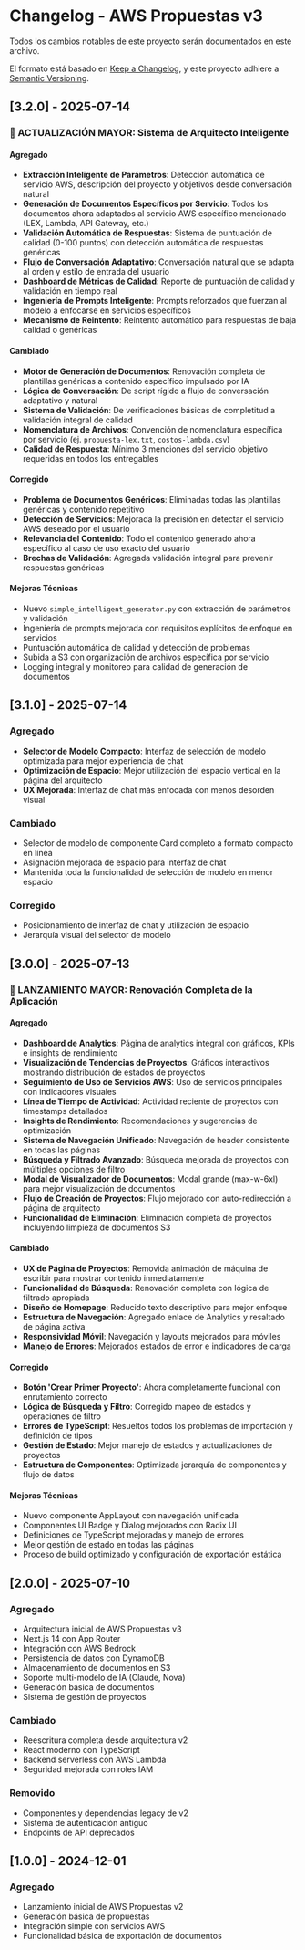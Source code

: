 # Changelog - AWS Propuestas v3

Todos los cambios notables de este proyecto serán documentados en este archivo.

El formato está basado en [Keep a Changelog](https://keepachangelog.com/en/1.0.0/),
y este proyecto adhiere a [Semantic Versioning](https://semver.org/spec/v2.0.0.html).

## [3.2.0] - 2025-07-14

### 🚀 ACTUALIZACIÓN MAYOR: Sistema de Arquitecto Inteligente

#### Agregado
- **Extracción Inteligente de Parámetros**: Detección automática de servicio AWS, descripción del proyecto y objetivos desde conversación natural
- **Generación de Documentos Específicos por Servicio**: Todos los documentos ahora adaptados al servicio AWS específico mencionado (LEX, Lambda, API Gateway, etc.)
- **Validación Automática de Respuestas**: Sistema de puntuación de calidad (0-100 puntos) con detección automática de respuestas genéricas
- **Flujo de Conversación Adaptativo**: Conversación natural que se adapta al orden y estilo de entrada del usuario
- **Dashboard de Métricas de Calidad**: Reporte de puntuación de calidad y validación en tiempo real
- **Ingeniería de Prompts Inteligente**: Prompts reforzados que fuerzan al modelo a enfocarse en servicios específicos
- **Mecanismo de Reintento**: Reintento automático para respuestas de baja calidad o genéricas

#### Cambiado
- **Motor de Generación de Documentos**: Renovación completa de plantillas genéricas a contenido específico impulsado por IA
- **Lógica de Conversación**: De script rígido a flujo de conversación adaptativo y natural
- **Sistema de Validación**: De verificaciones básicas de completitud a validación integral de calidad
- **Nomenclatura de Archivos**: Convención de nomenclatura específica por servicio (ej. `propuesta-lex.txt`, `costos-lambda.csv`)
- **Calidad de Respuesta**: Mínimo 3 menciones del servicio objetivo requeridas en todos los entregables

#### Corregido
- **Problema de Documentos Genéricos**: Eliminadas todas las plantillas genéricas y contenido repetitivo
- **Detección de Servicios**: Mejorada la precisión en detectar el servicio AWS deseado por el usuario
- **Relevancia del Contenido**: Todo el contenido generado ahora específico al caso de uso exacto del usuario
- **Brechas de Validación**: Agregada validación integral para prevenir respuestas genéricas

#### Mejoras Técnicas
- Nuevo `simple_intelligent_generator.py` con extracción de parámetros y validación
- Ingeniería de prompts mejorada con requisitos explícitos de enfoque en servicios
- Puntuación automática de calidad y detección de problemas
- Subida a S3 con organización de archivos específica por servicio
- Logging integral y monitoreo para calidad de generación de documentos

## [3.1.0] - 2025-07-14

### Agregado
- **Selector de Modelo Compacto**: Interfaz de selección de modelo optimizada para mejor experiencia de chat
- **Optimización de Espacio**: Mejor utilización del espacio vertical en la página del arquitecto
- **UX Mejorada**: Interfaz de chat más enfocada con menos desorden visual

### Cambiado
- Selector de modelo de componente Card completo a formato compacto en línea
- Asignación mejorada de espacio para interfaz de chat
- Mantenida toda la funcionalidad de selección de modelo en menor espacio

### Corregido
- Posicionamiento de interfaz de chat y utilización de espacio
- Jerarquía visual del selector de modelo

## [3.0.0] - 2025-07-13

### 🎉 LANZAMIENTO MAYOR: Renovación Completa de la Aplicación

#### Agregado
- **Dashboard de Analytics**: Página de analytics integral con gráficos, KPIs e insights de rendimiento
- **Visualización de Tendencias de Proyectos**: Gráficos interactivos mostrando distribución de estados de proyectos
- **Seguimiento de Uso de Servicios AWS**: Uso de servicios principales con indicadores visuales
- **Línea de Tiempo de Actividad**: Actividad reciente de proyectos con timestamps detallados
- **Insights de Rendimiento**: Recomendaciones y sugerencias de optimización
- **Sistema de Navegación Unificado**: Navegación de header consistente en todas las páginas
- **Búsqueda y Filtrado Avanzado**: Búsqueda mejorada de proyectos con múltiples opciones de filtro
- **Modal de Visualizador de Documentos**: Modal grande (max-w-6xl) para mejor visualización de documentos
- **Flujo de Creación de Proyectos**: Flujo mejorado con auto-redirección a página de arquitecto
- **Funcionalidad de Eliminación**: Eliminación completa de proyectos incluyendo limpieza de documentos S3

#### Cambiado
- **UX de Página de Proyectos**: Removida animación de máquina de escribir para mostrar contenido inmediatamente
- **Funcionalidad de Búsqueda**: Renovación completa con lógica de filtrado apropiada
- **Diseño de Homepage**: Reducido texto descriptivo para mejor enfoque
- **Estructura de Navegación**: Agregado enlace de Analytics y resaltado de página activa
- **Responsividad Móvil**: Navegación y layouts mejorados para móviles
- **Manejo de Errores**: Mejorados estados de error e indicadores de carga

#### Corregido
- **Botón 'Crear Primer Proyecto'**: Ahora completamente funcional con enrutamiento correcto
- **Lógica de Búsqueda y Filtro**: Corregido mapeo de estados y operaciones de filtro
- **Errores de TypeScript**: Resueltos todos los problemas de importación y definición de tipos
- **Gestión de Estado**: Mejor manejo de estados y actualizaciones de proyectos
- **Estructura de Componentes**: Optimizada jerarquía de componentes y flujo de datos

#### Mejoras Técnicas
- Nuevo componente AppLayout con navegación unificada
- Componentes UI Badge y Dialog mejorados con Radix UI
- Definiciones de TypeScript mejoradas y manejo de errores
- Mejor gestión de estado en todas las páginas
- Proceso de build optimizado y configuración de exportación estática

## [2.0.0] - 2025-07-10

### Agregado
- Arquitectura inicial de AWS Propuestas v3
- Next.js 14 con App Router
- Integración con AWS Bedrock
- Persistencia de datos con DynamoDB
- Almacenamiento de documentos en S3
- Soporte multi-modelo de IA (Claude, Nova)
- Generación básica de documentos
- Sistema de gestión de proyectos

### Cambiado
- Reescritura completa desde arquitectura v2
- React moderno con TypeScript
- Backend serverless con AWS Lambda
- Seguridad mejorada con roles IAM

### Removido
- Componentes y dependencias legacy de v2
- Sistema de autenticación antiguo
- Endpoints de API deprecados

## [1.0.0] - 2024-12-01

### Agregado
- Lanzamiento inicial de AWS Propuestas v2
- Generación básica de propuestas
- Integración simple con servicios AWS
- Funcionalidad básica de exportación de documentos
